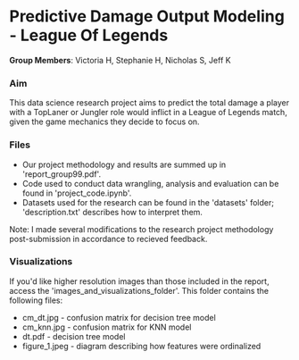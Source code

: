# Predictive Damage Output Modeling - League Of Legends

**Group Members**: Victoria H, Stephanie H, Nicholas S, Jeff K

### Aim

This data science research project aims to predict the total damage a player with a TopLaner or Jungler role would inflict in a League of Legends match, given the game mechanics they decide to focus on. 

### Files

- Our project methodology and results are summed up in 'report_group99.pdf'.
- Code used to conduct data wrangling, analysis and evaluation can be found in 'project_code.ipynb'.
- Datasets used for the research can be found in the 'datasets' folder; 'description.txt' describes how to interpret them.

Note: I made several modifications to the research project methodology post-submission in accordance to recieved feedback.

### Visualizations

If you'd like higher resolution images than those included in the report, access the 'images_and_visualizations_folder'. This folder contains the following files:
- cm_dt.jpg - confusion matrix for decision tree model
- cm_knn.jpg - confusion matrix for KNN model
- dt.pdf - decision tree model
- figure_1.jpeg - diagram describing how features were ordinalized
